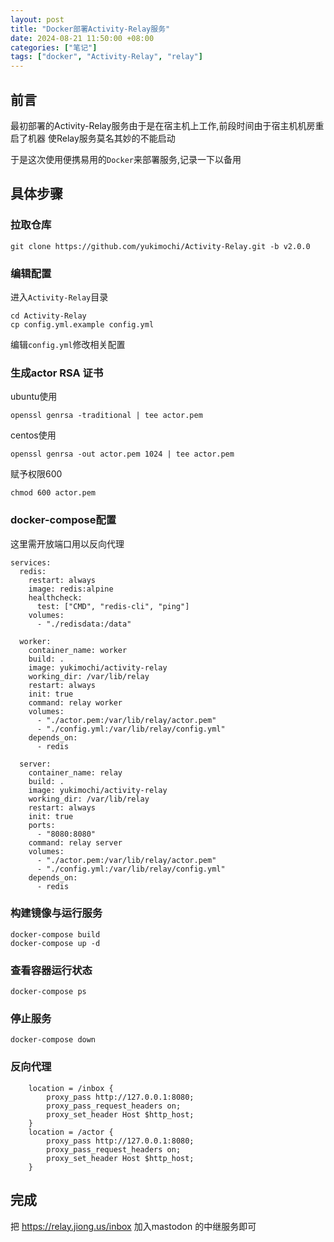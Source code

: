 ```yaml
---
layout: post
title: "Docker部署Activity-Relay服务"
date: 2024-08-21 11:50:00 +08:00
categories: ["笔记"]
tags: ["docker", "Activity-Relay", "relay"]
---
```


## 前言

最初部署的Activity-Relay服务由于是在宿主机上工作,前段时间由于宿主机机房重启了机器 使Relay服务莫名其妙的不能启动

于是这次使用便携易用的`Docker`来部署服务,记录一下以备用

## 具体步骤

### 拉取仓库
```
git clone https://github.com/yukimochi/Activity-Relay.git -b v2.0.0
```
### 编辑配置
 
进入`Activity-Relay`目录
```
cd Activity-Relay
cp config.yml.example config.yml
```
编辑`config.yml`修改相关配置

### 生成actor RSA 证书

ubuntu使用
```
openssl genrsa -traditional | tee actor.pem
```

centos使用
```
openssl genrsa -out actor.pem 1024 | tee actor.pem
```
赋予权限600
```
chmod 600 actor.pem
```
### docker-compose配置

这里需开放端口用以反向代理
```
services:
  redis:
    restart: always
    image: redis:alpine
    healthcheck:
      test: ["CMD", "redis-cli", "ping"]
    volumes:
      - "./redisdata:/data"

  worker:
    container_name: worker
    build: .
    image: yukimochi/activity-relay
    working_dir: /var/lib/relay
    restart: always
    init: true
    command: relay worker
    volumes:
      - "./actor.pem:/var/lib/relay/actor.pem"
      - "./config.yml:/var/lib/relay/config.yml"
    depends_on:
      - redis

  server:
    container_name: relay
    build: .
    image: yukimochi/activity-relay
    working_dir: /var/lib/relay
    restart: always
    init: true
    ports:
      - "8080:8080"
    command: relay server
    volumes:
      - "./actor.pem:/var/lib/relay/actor.pem"
      - "./config.yml:/var/lib/relay/config.yml"
    depends_on:
      - redis

```


### 构建镜像与运行服务
```
docker-compose build
docker-compose up -d
```
### 查看容器运行状态
```
docker-compose ps
```
### 停止服务
```
docker-compose down
```
### 反向代理
```
    location = /inbox {
        proxy_pass http://127.0.0.1:8080; 
        proxy_pass_request_headers on; 
        proxy_set_header Host $http_host; 
    }
    location = /actor {
        proxy_pass http://127.0.0.1:8080; 
        proxy_pass_request_headers on; 
        proxy_set_header Host $http_host; 
    }
```

## 完成

把 https://relay.jiong.us/inbox 
加入mastodon 的中继服务即可
